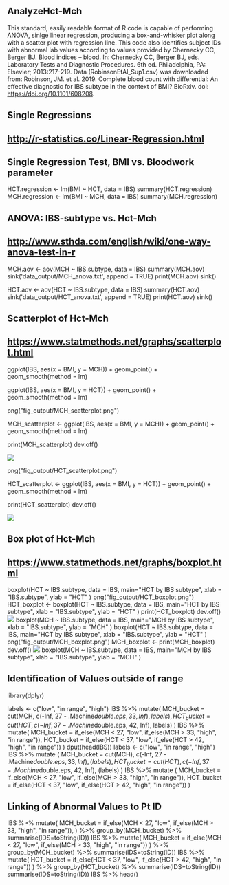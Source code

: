 ## AnalyzeHct-Mch
This standard, easily readable format of R code is capable of performing ANOVA, sinlge linear regression, producing a box-and-whisker plot along with a scatter plot with regression line. This code also identifies subject IDs with abnormal lab values according to values provided by Chernecky CC, Berger BJ. Blood indices – blood. In: Chernecky CC, Berger BJ, eds. Laboratory Tests and Diagnostic Procedures. 6th ed. Philadelphia, PA: Elsevier; 2013:217-219.
Data (RobinsonEtAl_Sup1.csv) was downloaded from: Robinson, JM. et al. 2019. Complete blood count with differential: An effective diagnostic for IBS subtype in the context of BMI? BioRxiv. doi: https://doi.org/10.1101/608208.

##  Single Regressions 
## http://r-statistics.co/Linear-Regression.html

## Single Regression Test, BMI vs. Bloodwork parameter

HCT.regression <- lm(BMI ~ HCT, data = IBS)
summary(HCT.regression)
MCH.regression <- lm(BMI ~ MCH, data = IBS)
summary(MCH.regression)

## ANOVA: IBS-subtype vs. Hct-Mch
## http://www.sthda.com/english/wiki/one-way-anova-test-in-r

MCH.aov <- aov(MCH ~ IBS.subtype, data = IBS)
summary(MCH.aov)
sink('data_output/MCH_anova.txt', append = TRUE)
print(MCH.aov)
sink()

HCT.aov <- aov(HCT ~ IBS.subtype, data = IBS)
summary(HCT.aov)
sink('data_output/HCT_anova.txt', append = TRUE)
print(HCT.aov)
sink()

## Scatterplot of Hct-Mch
## https://www.statmethods.net/graphs/scatterplot.html

ggplot(IBS, aes(x = BMI, y = MCH)) +
  geom_point() +    
  geom_smooth(method = lm) 
  
ggplot(IBS, aes(x = BMI, y = HCT)) +
  geom_point() +    
  geom_smooth(method = lm) 
  
png("fig_output/MCH_scatterplot.png")

MCH_scatterplot <- ggplot(IBS, aes(x = BMI, y = MCH)) +
  geom_point() +    
  geom_smooth(method = lm)
  
print(MCH_scatterplot)
dev.off()

![](Images/MCH_scatterplot.png?sanitize=true)

png("fig_output/HCT_scatterplot.png")

HCT_scatterplot <- ggplot(IBS, aes(x = BMI, y = HCT)) +
  geom_point() +    
  geom_smooth(method = lm)
  
print(HCT_scatterplot)
dev.off()

![](Images/HCT_scatterplot.png?sanitize=true)


## Box plot of Hct-Mch
## https://www.statmethods.net/graphs/boxplot.html

boxplot(HCT ~ IBS.subtype, data = IBS, main="HCT by IBS subtype", 
                       xlab = "IBS.subtype", ylab = "HCT"
)
png("fig_output/HCT_boxplot.png")
HCT_boxplot <- boxplot(HCT ~ IBS.subtype, data = IBS, main="HCT by IBS subtype", 
                       xlab = "IBS.subtype", ylab = "HCT"
)
print(HCT_boxplot)
dev.off()
![](Images/HCT_boxplot.png?sanitize=true)
boxplot(MCH ~ IBS.subtype, data = IBS, main="MCH by IBS subtype", 
        xlab = "IBS.subtype", ylab = "MCH"
)
boxplot(HCT ~ IBS.subtype, data = IBS, main="HCT by IBS subtype", 
                       xlab = "IBS.subtype", ylab = "HCT"
)
png("fig_output/MCH_boxplot.png")
MCH_boxplot <- 
print(MCH_boxplot)
dev.off()
![](Images/Rplot.png?sanitize=true)
boxplot(MCH ~ IBS.subtype, data = IBS, main="MCH by IBS subtype", xlab = "IBS.subtype", ylab = "MCH"
)

## Identification of Values outside of range

library(dplyr)

labels <- c("low", "in range", "high")
IBS %>% mutate(
  MCH_bucket = cut(MCH, c(-Inf, 27 - .Machine$double.eps, 33, Inf), labels),
  HCT_bucket = cut(HCT, c(-Inf, 37 - .Machine$double.eps, 42, Inf), labels)
)
IBS %>% mutate(
  MCH_bucket = if_else(MCH < 27, "low", if_else(MCH > 33, "high", "in range")),
  HCT_bucket = if_else(HCT < 37, "low", if_else(HCT > 42, "high", "in range"))
)
dput(head(IBS)) 
labels <- c("low", "in range", "high")
IBS %>% mutate (
  MCH_bucket = cut(MCH), c(-Inf, 27 - .Machine$double.eps, 33, Inf), (labels),
  HCT_bucket = cut(HCT), c(-Inf, 37 - .Machine$double.eps, 42, Inf), (labels)
)
IBS %>% mutate (
  MCH_bucket = if_else(MCH < 27, "low", if_else(MCH > 33, "high", "in range")),
  HCT_bucket = if_else(HCT < 37, "low", if_else(HCT > 42, "high", "in range"))
)

## Linking of Abnormal Values to Pt ID

IBS %>% mutate(
  MCH_bucket = if_else(MCH < 27, "low", if_else(MCH > 33, "high", "in range")),
) %>%
  group_by(MCH_bucket) %>% 
  summarise(IDS=toString(ID))
IBS %>% mutate(
  MCH_bucket = if_else(MCH < 27, "low", if_else(MCH > 33, "high", "in range"))
) %>%
  group_by(MCH_bucket) %>% 
  summarise(IDS=toString(ID))
IBS %>% mutate(
  HCT_bucket = if_else(HCT < 37, "low", if_else(HCT > 42, "high", "in range"))
) %>%
  group_by(HCT_bucket) %>% 
  summarise(IDS=toString(ID))
summarise(IDS=toString(ID))
IBS %>% head()

